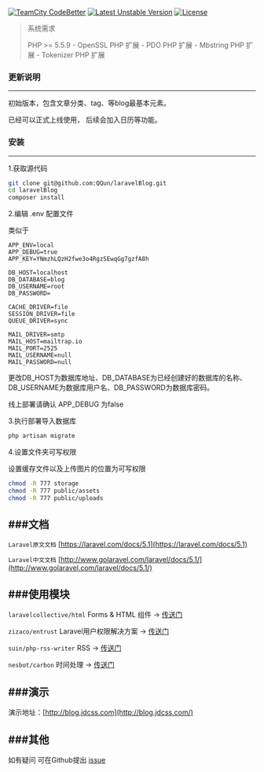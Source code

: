 [![TeamCity CodeBetter](https://img.shields.io/teamcity/codebetter/bt428.svg?maxAge=2592000)](https://github.com/QQun/laravelBlog)
[![Latest Unstable Version](https://poser.pugx.org/laravel/laravel/v/unstable)](https://github.com/QQun/laravelBlog)
[![License](https://poser.pugx.org/laravel/laravel/license)](https://github.com/QQun/laravelBlog)


> 系统需求
>
> PHP >= 5.5.9 - OpenSSL PHP 扩展 - PDO PHP 扩展 - Mbstring PHP 扩展 - Tokenizer PHP 扩展


### 更新说明
---
初始版本，包含文章分类、tag、等blog最基本元素。

已经可以正式上线使用， 后续会加入日历等功能。 



### 安装
---
1.获取源代码


```Bash
git clone git@github.com:QQun/laravelBlog.git
cd laravelBlog
composer install
```
2.编辑 .env  配置文件

类似于

```
APP_ENV=local
APP_DEBUG=true
APP_KEY=YNmzhLQzH2fwe3o4RgzSEwqGg7gzfA8h

DB_HOST=localhost
DB_DATABASE=blog
DB_USERNAME=root
DB_PASSWORD=

CACHE_DRIVER=file
SESSION_DRIVER=file
QUEUE_DRIVER=sync

MAIL_DRIVER=smtp
MAIL_HOST=mailtrap.io
MAIL_PORT=2525
MAIL_USERNAME=null
MAIL_PASSWORD=null
```
更改DB\_HOST为数据库地址、DB\_DATABASE为已经创建好的数据库的名称、DB\_USERNAME为数据库用户名、DB\_PASSWORD为数据库密码。

线上部署请确认 APP\_DEBUG 为false

3.执行部署导入数据库

```Bash
php artisan migrate
```
4.设置文件夹可写权限

设置缓存文件以及上传图片的位置为可写权限

```Bash
chmod -R 777 storage
chmod -R 777 public/assets
chmod -R 777 public/uploads
```

###文档
---
`Laravel原文文档` [https://laravel.com/docs/5.1](https://laravel.com/docs/5.1)

`Laravel中文文档` [http://www.golaravel.com/laravel/docs/5.1/](http://www.golaravel.com/laravel/docs/5.1/)


###使用模块
---
`laravelcollective/html` Forms & HTML 组件 -> [传送门](https://github.com/LaravelCollective/html)

`zizaco/entrust` Laravel用户权限解决方案 -> [传送门](https://github.com/Zizaco/entrust)

`suin/php-rss-writer` RSS -> [传送门](https://github.com/suin/php-rss-writer)

`nesbot/carbon` 时间处理 -> [传送门](https://github.com/briannesbitt/Carbon)


###演示
---
演示地址：[http://blog.jdcss.com](http://blog.jdcss.com/)


###其他
---
如有疑问 可在Github提出 [issue](https://github.com/QQun/laravelBlog/issues/new)



